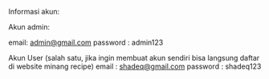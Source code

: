 Informasi akun:

Akun admin:

email: admin@gmail.com
password : admin123

Akun User (salah satu, jika ingin membuat akun sendiri bisa langsung daftar di website minang recipe)
email : shadeq@gmail.com
password : shadeq123
